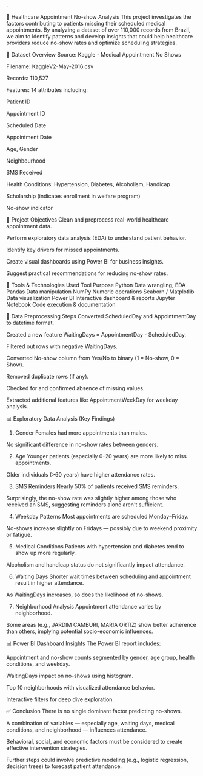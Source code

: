 .

🏥 Healthcare Appointment No-show Analysis
This project investigates the factors contributing to patients missing their scheduled medical appointments. By analyzing a dataset of over 110,000 records from Brazil, we aim to identify patterns and develop insights that could help healthcare providers reduce no-show rates and optimize scheduling strategies.

📁 Dataset Overview
Source: Kaggle - Medical Appointment No Shows

Filename: KaggleV2-May-2016.csv

Records: 110,527

Features: 14 attributes including:

Patient ID

Appointment ID

Scheduled Date

Appointment Date

Age, Gender

Neighbourhood

SMS Received

Health Conditions: Hypertension, Diabetes, Alcoholism, Handicap

Scholarship (indicates enrollment in welfare program)

No-show indicator

🎯 Project Objectives
Clean and preprocess real-world healthcare appointment data.

Perform exploratory data analysis (EDA) to understand patient behavior.

Identify key drivers for missed appointments.

Create visual dashboards using Power BI for business insights.

Suggest practical recommendations for reducing no-show rates.

🧰 Tools & Technologies Used
Tool	Purpose
Python	Data wrangling, EDA
Pandas	Data manipulation
NumPy	Numeric operations
Seaborn / Matplotlib	Data visualization
Power BI	Interactive dashboard & reports
Jupyter Notebook	Code execution & documentation

🔄 Data Preprocessing Steps
Converted ScheduledDay and AppointmentDay to datetime format.

Created a new feature WaitingDays = AppointmentDay - ScheduledDay.

Filtered out rows with negative WaitingDays.

Converted No-show column from Yes/No to binary (1 = No-show, 0 = Show).

Removed duplicate rows (if any).

Checked for and confirmed absence of missing values.

Extracted additional features like AppointmentWeekDay for weekday analysis.

📊 Exploratory Data Analysis (Key Findings)
1. Gender
Females had more appointments than males.

No significant difference in no-show rates between genders.

2. Age
Younger patients (especially 0–20 years) are more likely to miss appointments.

Older individuals (>60 years) have higher attendance rates.

3. SMS Reminders
Nearly 50% of patients received SMS reminders.

Surprisingly, the no-show rate was slightly higher among those who received an SMS, suggesting reminders alone aren't sufficient.

4. Weekday Patterns
Most appointments are scheduled Monday–Friday.

No-shows increase slightly on Fridays — possibly due to weekend proximity or fatigue.

5. Medical Conditions
Patients with hypertension and diabetes tend to show up more regularly.

Alcoholism and handicap status do not significantly impact attendance.

6. Waiting Days
Shorter wait times between scheduling and appointment result in higher attendance.

As WaitingDays increases, so does the likelihood of no-shows.

7. Neighborhood Analysis
Appointment attendance varies by neighborhood.

Some areas (e.g., JARDIM CAMBURI, MARIA ORTIZ) show better adherence than others, implying potential socio-economic influences.

📊 Power BI Dashboard Insights
The Power BI report includes:

Appointment and no-show counts segmented by gender, age group, health conditions, and weekday.

WaitingDays impact on no-shows using histogram.

Top 10 neighborhoods with visualized attendance behavior.

Interactive filters for deep dive exploration.

✅ Conclusion
There is no single dominant factor predicting no-shows.

A combination of variables — especially age, waiting days, medical conditions, and neighborhood — influences attendance.

Behavioral, social, and economic factors must be considered to create effective intervention strategies.

Further steps could involve predictive modeling (e.g., logistic regression, decision trees) to forecast patient attendance.

